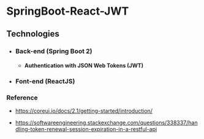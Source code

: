 # SpringBoot-React-JWT


## Technologies

- ### Back-end (Spring Boot 2) 
  - #### Authentication with JSON Web Tokens (JWT)
- ### Font-end (ReactJS) 

### Reference 

- https://coreui.io/docs/2.1/getting-started/introduction/

- https://softwareengineering.stackexchange.com/questions/338337/handling-token-renewal-session-expiration-in-a-restful-api
